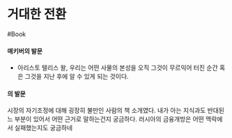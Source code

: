 # 거대한 전환

#Book



#### 매키버의 발문

* 아리스토 텔리스 왈, 우리는 어떤 사물의 본성을 오직 그것이 무르익어 터진 순간 혹은 그것을 지난 후에 알 수 있게 되는 것이다. 

#### 의 발문

시장의 자기조정에 대해 굉장히 불만인 사람의 책 소개였다. 내가 아는 지식과도 반대된느 부분이 있어서 어떤 근거로 말하는건지 궁금하다.  러시아의 금융개방은 어떤 맥락에서 실패했는지도 궁금하네